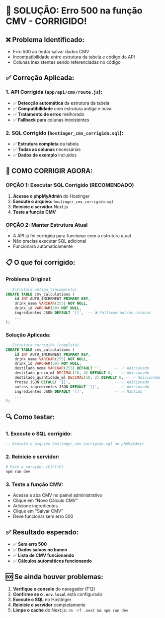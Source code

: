 # 🔧 SOLUÇÃO: Erro 500 na função CMV - CORRIGIDO!

## ❌ **Problema Identificado:**
- Erro 500 ao tentar salvar dados CMV
- Incompatibilidade entre estrutura da tabela e código da API
- Colunas inexistentes sendo referenciadas no código

## ✅ **Correção Aplicada:**

### 1. **API Corrigida (`app/api/cmv/route.js`):**
- ✅ **Detecção automática** da estrutura da tabela
- ✅ **Compatibilidade** com estrutura antiga e nova
- ✅ **Tratamento de erros** melhorado
- ✅ **Fallback** para colunas inexistentes

### 2. **SQL Corrigido (`hostinger_cmv_corrigido.sql`):**
- ✅ **Estrutura completa** da tabela
- ✅ **Todas as colunas** necessárias
- ✅ **Dados de exemplo** incluídos

## 🚀 **COMO CORRIGIR AGORA:**

### **OPÇÃO 1: Executar SQL Corrigido (RECOMENDADO)**
1. **Acesse o phpMyAdmin** do Hostinger
2. **Execute o arquivo:** `hostinger_cmv_corrigido.sql`
3. **Reinicie o servidor** Next.js
4. **Teste a função CMV**

### **OPÇÃO 2: Manter Estrutura Atual**
- A API já foi corrigida para funcionar com a estrutura atual
- Não precisa executar SQL adicional
- Funcionará automaticamente

## 📋 **O que foi corrigido:**

### **Problema Original:**
```sql
-- Estrutura antiga (incompleta)
CREATE TABLE cmv_calculations (
    id INT AUTO_INCREMENT PRIMARY KEY,
    drink_name VARCHAR(255) NOT NULL,
    drink_id VARCHAR(50) NOT NULL,
    ingredientes JSON DEFAULT '[]',  -- ❌ Faltavam outras colunas
    ...
);
```

### **Solução Aplicada:**
```sql
-- Estrutura corrigida (completa)
CREATE TABLE cmv_calculations (
    id INT AUTO_INCREMENT PRIMARY KEY,
    drink_name VARCHAR(255) NOT NULL,
    drink_id VARCHAR(50) NOT NULL,
    destilado_nome VARCHAR(255) DEFAULT '',      -- ✅ Adicionado
    destilado_preco_ml DECIMAL(10, 4) DEFAULT 0, -- ✅ Adicionado
    destilado_quantidade_ml DECIMAL(10, 2) DEFAULT 0, -- ✅ Adicionado
    frutas JSON DEFAULT '[]',                    -- ✅ Adicionado
    outros_ingredientes JSON DEFAULT '[]',       -- ✅ Adicionado
    ingredientes JSON DEFAULT '[]',              -- ✅ Mantido
    ...
);
```

## 🔍 **Como testar:**

### 1. **Execute o SQL corrigido:**
```sql
-- Execute o arquivo hostinger_cmv_corrigido.sql no phpMyAdmin
```

### 2. **Reinicie o servidor:**
```bash
# Pare o servidor (Ctrl+C)
npm run dev
```

### 3. **Teste a função CMV:**
- Acesse a aba CMV no painel administrativo
- Clique em "Novo Cálculo CMV"
- Adicione ingredientes
- Clique em "Salvar CMV"
- Deve funcionar sem erro 500

## ✅ **Resultado esperado:**
- ✅ **Sem erro 500**
- ✅ **Dados salvos no banco**
- ✅ **Lista de CMV funcionando**
- ✅ **Cálculos automáticos funcionando**

## 🆘 **Se ainda houver problemas:**

1. **Verifique o console** do navegador (F12)
2. **Confirme se o `.env.local`** está configurado
3. **Execute o SQL** no Hostinger
4. **Reinicie o servidor** completamente
5. **Limpe o cache** do Next.js: `rm -rf .next && npm run dev`
